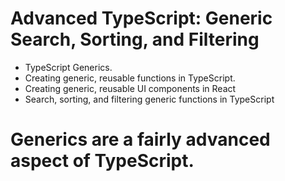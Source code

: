 # Advanced TypeScript: Generic Search, Sorting, and Filtering

- TypeScript Generics.
- Creating generic, reusable functions in TypeScript.
- Creating generic, reusable UI components in React
- Search, sorting, and filtering generic functions in TypeScript


# Generics are a fairly advanced aspect of TypeScript.
